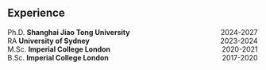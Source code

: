 ## Experience

<div style="display: flex; justify-content: space-between;">
  <span>Ph.D. <strong>Shanghai Jiao Tong University</strong></span>
  <span>2024-2027</span>
</div>

<div style="display: flex; justify-content: space-between;">
  <span>RA <strong>University of Sydney</strong></span>
  <span>2023-2024</span>
</div>

<div style="display: flex; justify-content: space-between;">
  <span>M.Sc. <strong>Imperial College London</strong></span>
  <span>2020-2021</span>
</div>

<div style="display: flex; justify-content: space-between;">
  <span>B.Sc. <strong>Imperial College London</strong></span>
  <span>2017-2020</span>
</div>

<div style="margin-bottom: 4px;"></div>
